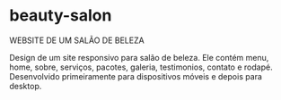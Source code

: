 # beauty-salon
WEBSITE DE UM SALÃO DE BELEZA

Design de um site responsivo para salão de beleza. Ele contém menu, home, sobre, serviços, pacotes, galeria, testimonios, contato e rodapé. Desenvolvido primeiramente para dispositivos móveis e depois para desktop.

